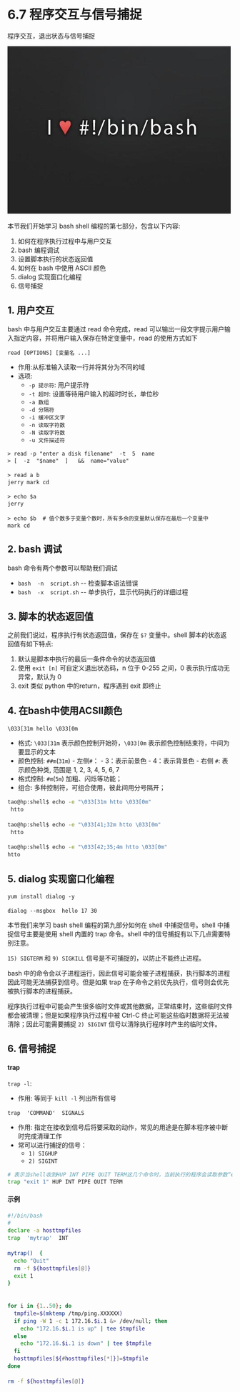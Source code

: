 # 6.7 程序交互与信号捕捉


程序交互，退出状态与信号捕捉

![linux-mt](/images/linux_mt/linux_mt.jpg)
<!-- more -->

本节我们开始学习 bash shell 编程的第七部分，包含以下内容:
1. 如何在程序执行过程中与用户交互
2. bash 编程调试
3. 设置脚本执行的状态返回值
4. 如何在 bash 中使用 ASCII 颜色
5. dialog 实现窗口化编程
6. 信号捕捉


## 1. 用户交互
bash 中与用户交互主要通过 read 命令完成，read 可以输出一段文字提示用户输入指定内容，并将用户输入保存在特定变量中，read 的使用方式如下

`read [OPTIONS] [变量名 ...]`
- 作用:从标准输入读取一行并将其分为不同的域
- 选项:
  - `-p 提示符`: 用户提示符
  - `-t 超时`: 设置等待用户输入的超时时长，单位秒
  - `-a 数组`
  - `-d 分隔符`
  - `-i 缓冲区文字`
  - `-n 读取字符数`
  - `-N 读取字符数`
  - `-u 文件描述符`

```
> read -p "enter a disk filename"  -t  5  name
> [  -z  "$name"  ]   &&  name="value"

> read a b
jerry mark cd

> echo $a
jerry

> echo $b  # 值个数多于变量个数时，所有多余的变量默认保存在最后一个变量中
mark cd
```

## 2. bash 调试
bash 命令有两个参数可以帮助我们调试
- `bash  -n  script.sh`  -- 检查脚本语法错误
- `bash  -x  script.sh`  --  单步执行，显示代码执行的详细过程


## 3. 脚本的状态返回值
之前我们说过，程序执行有状态返回值，保存在 `$?` 变量中。shell 脚本的状态返回值有如下特点:
1. 默认是脚本中执行的最后一条件命令的状态返回值
2. 使用 `exit [n]` 可自定义退出状态码，n 位于 0-255 之间，0 表示执行成功无异常，默认为 0
3. exit 类似 python 中的return，程序遇到 exit 即终止

## 4. 在bash中使用ACSII颜色
`\033[31m hello \033[0m`
- 格式: `\033[31m` 表示颜色控制开始符，`\033[0m` 表示颜色控制结束符，中间为要显示的文本
- 颜色控制: `##m`(`31m`)
		- 左侧`#`：
      - 3：表示前景色
			- 4：表示背景色
		- 右侧 `#`: 表示颜色种类, 范围是 1, 2, 3, 4, 5, 6, 7
- 格式控制: `#m`(`5m`) 加粗、闪烁等功能；
- 组合: 多种控制符，可组合使用，彼此间用分号隔开；

```bash
tao@hp:shell$ echo -e "\033[31m htto \033[0m"
 htto

tao@hp:shell$ echo -e "\033[41;32m htto \033[0m"
 htto

tao@hp:shell$ echo -e "\033[42;35;4m htto \033[0m"
htto
```

## 5. dialog 实现窗口化编程

```
yum install dialog -y

dialog --msgbox  hello 17 30
```

本节我们来学习 bash shell 编程的第九部分如何在 shell 中捕捉信号。shell 中捕捉信号主要是使用 shell 内置的 trap 命令。shell 中的信号捕捉有以下几点需要特别注意。

`15) SIGTERM` 和 `9) SIGKILL` 信号是不可捕捉的，以防止不能终止进程。

bash 中的命令会以子进程运行，因此信号可能会被子进程捕获，执行脚本的进程因此可能无法捕获到信号。但是如果 trap 在子命令之前优先执行，信号则会优先被执行脚本的进程捕获。

程序执行过程中可能会产生很多临时文件或其他数据，正常结束时，这些临时文件都会被清理；但是如果程序执行过程中被 Ctrl-C 终止可能这些临时数据将无法被清除；因此可能需要捕捉 `2) SIGINT` 信号以清除执行程序时产生的临时文件。

## 6. 信号捕捉
#### trap
`trap -l`:
- 作用: 等同于 `kill -l` 列出所有信号

`trap  'COMMAND'  SIGNALS`
- 作用: 指定在接收到信号后将要采取的动作，常见的用途是在脚本程序被中断时完成清理工作
- 常可以进行捕捉的信号：
  - `1) SIGHUP`
  - `2) SIGINT`

```bash
# 表示当shell收到HUP INT PIPE QUIT TERM这几个命令时，当前执行的程序会读取参数“exit 1”，并将它作为命令执行。
trap "exit 1" HUP INT PIPE QUIT TERM
```

#### 示例
```bash
#!/bin/bash
#
declare -a hosttmpfiles
trap  'mytrap'  INT

mytrap()  {
  echo "Quit"
  rm -f ${hosttmpfiles[@]}
  exit 1
}


for i in {1..50}; do
  tmpfile=$(mktemp /tmp/ping.XXXXXX)
  if ping -W 1 -c 1 172.16.$i.1 &> /dev/null; then
    echo "172.16.$i.1 is up" | tee $tmpfile
  else
    echo "172.16.$i.1 is down" | tee $tmpfile
  fi
  hosttmpfiles[${#hosttmpfiles[*]}]=$tmpfile
done

rm -f ${hosttmpfiles[@]}
```

